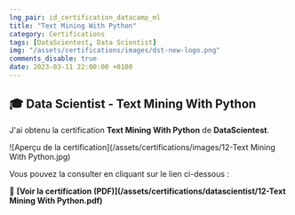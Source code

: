 ```yaml
---
lng_pair: id_certification_datacamp_ml
title: "Text Mining With Python"
category: Certifications
tags: [DataScientest, Data Scientist]
img: "/assets/certifications/images/dst-new-logo.png"
comments_disable: true
date: 2023-03-11 22:00:00 +0100
---
```


## 🎓 Data Scientist - Text Mining With Python

J'ai obtenu la certification **Text Mining With Python** de **DataScientest**.

![Aperçu de la certification](/assets/certifications/images/12-Text Mining With Python.jpg)  

Vous pouvez la consulter en cliquant sur le lien ci-dessous :

📜 **[Voir la certification (PDF)](/assets/certifications/datascientist/12-Text Mining With Python.pdf)** 
